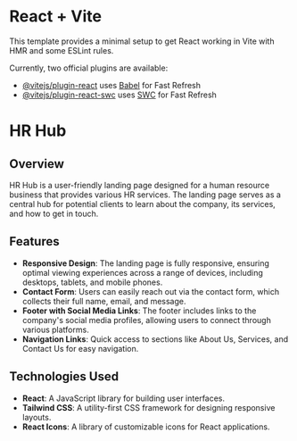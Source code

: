 # React + Vite

This template provides a minimal setup to get React working in Vite with HMR and some ESLint rules.

Currently, two official plugins are available:

- [@vitejs/plugin-react](https://github.com/vitejs/vite-plugin-react/blob/main/packages/plugin-react/README.md) uses [Babel](https://babeljs.io/) for Fast Refresh
- [@vitejs/plugin-react-swc](https://github.com/vitejs/vite-plugin-react-swc) uses [SWC](https://swc.rs/) for Fast Refresh

# HR Hub

## Overview

HR Hub is a user-friendly landing page designed for a human resource business that provides various HR services. The landing page serves as a central hub for potential clients to learn about the company, its services, and how to get in touch.

## Features

- **Responsive Design**: The landing page is fully responsive, ensuring optimal viewing experiences across a range of devices, including desktops, tablets, and mobile phones.
- **Contact Form**: Users can easily reach out via the contact form, which collects their full name, email, and message.
- **Footer with Social Media Links**: The footer includes links to the company's social media profiles, allowing users to connect through various platforms.
- **Navigation Links**: Quick access to sections like About Us, Services, and Contact Us for easy navigation.

## Technologies Used

- **React**: A JavaScript library for building user interfaces.
- **Tailwind CSS**: A utility-first CSS framework for designing responsive layouts.
- **React Icons**: A library of customizable icons for React applications.



